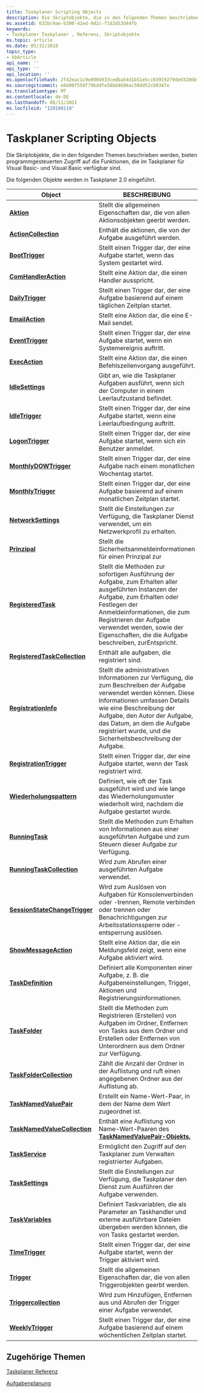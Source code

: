 ```yaml
---
title: Taskplaner Scripting Objects
description: Die Skriptobjekte, die in den folgenden Themen beschrieben werden, bieten programmgesteuerten Zugriff auf die Funktionen, die im Taskplaner für Visual Basic- und Visual Basic verfügbar sind.
ms.assetid: 632bc9ae-b300-42ed-9d2c-f1d2d53d44fb
keywords:
- Taskplaner Taskplaner , Referenz, Skriptobjekte
ms.topic: article
ms.date: 05/31/2018
topic_type:
- kbArticle
api_name: ''
api_type: ''
api_location: ''
ms.openlocfilehash: 2f42eac1c9e8904933cedba54d1b51e5cc63919279de93286bfa658be1f60b11
ms.sourcegitcommit: e6600f550f79bddfe58bd4696ac50dd52cb03d7e
ms.translationtype: MT
ms.contentlocale: de-DE
ms.lasthandoff: 08/11/2021
ms.locfileid: "120100110"
---
```

# <a name="task-scheduler-scripting-objects"></a>Taskplaner Scripting Objects

Die Skriptobjekte, die in den folgenden Themen beschrieben werden, bieten programmgesteuerten Zugriff auf die Funktionen, die im Taskplaner für Visual Basic- und Visual Basic verfügbar sind.


Die folgenden Objekte werden in Taskplaner 2.0 eingeführt.



| Object                                                         | BESCHREIBUNG                                                                                                                                                                                                                                           |
|----------------------------------------------------------------|-------------------------------------------------------------------------------------------------------------------------------------------------------------------------------------------------------------------------------------------------------|
| [**Aktion**](action.md)                                       | Stellt die allgemeinen Eigenschaften dar, die von allen Aktionsobjekten geerbt werden.                                                                                                                                                                              |
| [**ActionCollection**](actioncollection.md)                   | Enthält die aktionen, die von der Aufgabe ausgeführt werden.                                                                                                                                                                                                           |
| [**BootTrigger**](boottrigger.md)                             | Stellt einen Trigger dar, der eine Aufgabe startet, wenn das System gestartet wird.                                                                                                                                                                                    |
| [**ComHandlerAction**](comhandleraction.md)                   | Stellt eine Aktion dar, die einen Handler ausspricht.                                                                                                                                                                                                            |
| [**DailyTrigger**](dailytrigger.md)                           | Stellt einen Trigger dar, der eine Aufgabe basierend auf einem täglichen Zeitplan startet.                                                                                                                                                                                    |
| [**EmailAction**](emailaction.md)                             | Stellt eine Aktion dar, die eine E-Mail sendet.                                                                                                                                                                                                     |
| [**EventTrigger**](eventtrigger.md)                           | Stellt einen Trigger dar, der eine Aufgabe startet, wenn ein Systemereignis auftritt.                                                                                                                                                                                   |
| [**ExecAction**](execaction.md)                               | Stellt eine Aktion dar, die einen Befehlszeilenvorgang ausgeführt.                                                                                                                                                                                          |
| [**IdleSettings**](idlesettings.md)                           | Gibt an, wie die Taskplaner Aufgaben ausführt, wenn sich der Computer in einem Leerlaufzustand befindet.                                                                                                                                                            |
| [**IdleTrigger**](idletrigger.md)                             | Stellt einen Trigger dar, der eine Aufgabe startet, wenn eine Leerlaufbedingung auftritt.                                                                                                                                                                                |
| [**LogonTrigger**](logontrigger.md)                           | Stellt einen Trigger dar, der eine Aufgabe startet, wenn sich ein Benutzer anmeldet.                                                                                                                                                                                          |
| [**MonthlyDOWTrigger**](monthlydowtrigger.md)                 | Stellt einen Trigger dar, der eine Aufgabe nach einem monatlichen Wochentag startet.                                                                                                                                                                            |
| [**MonthlyTrigger**](monthlytrigger.md)                       | Stellt einen Trigger dar, der eine Aufgabe basierend auf einem monatlichen Zeitplan startet.                                                                                                                                                                                  |
| [**NetworkSettings**](networksettings.md)                     | Stellt die Einstellungen zur Verfügung, die Taskplaner Dienst verwendet, um ein Netzwerkprofil zu erhalten.                                                                                                                                                               |
| [**Prinzipal**](principal.md)                                 | Stellt die Sicherheitsanmeldeinformationen für einen Prinzipal zur                                                                                                                                                                                                    |
| [**RegisteredTask**](registeredtask.md)                       | Stellt die Methoden zur sofortigen Ausführung der Aufgabe, zum Erhalten aller ausgeführten Instanzen der Aufgabe, zum Erhalten oder Festlegen der Anmeldeinformationen, die zum Registrieren der Aufgabe verwendet werden, sowie der Eigenschaften, die die Aufgabe beschreiben, zurEntspricht.                                      |
| [**RegisteredTaskCollection**](registeredtaskcollection.md)   | Enthält alle aufgaben, die registriert sind.                                                                                                                                                                                                           |
| [**RegistrationInfo**](registrationinfo.md)                   | Stellt die administrativen Informationen zur Verfügung, die zum Beschreiben der Aufgabe verwendet werden können. Diese Informationen umfassen Details wie eine Beschreibung der Aufgabe, den Autor der Aufgabe, das Datum, an dem die Aufgabe registriert wurde, und die Sicherheitsbeschreibung der Aufgabe. |
| [**RegistrationTrigger**](registrationtrigger.md)             | Stellt einen Trigger dar, der eine Aufgabe startet, wenn der Task registriert wird.                                                                                                                                                                                  |
| [**Wiederholungspattern**](repetitionpattern.md)                 | Definiert, wie oft der Task ausgeführt wird und wie lange das Wiederholungsmuster wiederholt wird, nachdem die Aufgabe gestartet wurde.                                                                                                                                          |
| [**RunningTask**](runningtask.md)                             | Stellt die Methoden zum Erhalten von Informationen aus einer ausgeführten Aufgabe und zum Steuern dieser Aufgabe zur Verfügung.                                                                                                                                                                              |
| [**RunningTaskCollection**](runningtaskcollection.md)         | Wird zum Abrufen einer ausgeführten Aufgabe verwendet.                                                                                                                                                                                                                      |
| [**SessionStateChangeTrigger**](sessionstatechangetrigger.md) | Wird zum Auslösen von Aufgaben für Konsolenverbinden oder -trennen, Remote verbinden oder trennen oder Benachrichtigungen zur Arbeitsstationssperre oder -entsperrung auslösen.                                                                                                                   |
| [**ShowMessageAction**](showmessageaction.md)                 | Stellt eine Aktion dar, die ein Meldungsfeld zeigt, wenn eine Aufgabe aktiviert wird.                                                                                                                                                                               |
| [**TaskDefinition**](taskdefinition.md)                       | Definiert alle Komponenten einer Aufgabe, z. B. die Aufgabeneinstellungen, Trigger, Aktionen und Registrierungsinformationen.                                                                                                                                     |
| [**TaskFolder**](taskfolder.md)                               | Stellt die Methoden zum Registrieren (Erstellen) von Aufgaben im Ordner, Entfernen von Tasks aus dem Ordner und Erstellen oder Entfernen von Unterordnern aus dem Ordner zur Verfügung.                                                                                           |
| [**TaskFolderCollection**](taskfoldercollection.md)           | Zählt die Anzahl der Ordner in der Auflistung und ruft einen angegebenen Ordner aus der Auflistung ab.                                                                                                                                                   |
| [**TaskNamedValuePair**](tasknamedvaluepair.md)               | Erstellt ein Name-Wert-Paar, in dem der Name dem Wert zugeordnet ist.                                                                                                                                                                             |
| [**TaskNamedValueCollection**](tasknamedvaluecollection.md)   | Enthält eine Auflistung von Name-Wert-Paaren des [**TaskNamedValuePair-Objekts.**](tasknamedvaluepair.md)                                                                                                                                                    |
| [**TaskService**](taskservice.md)                             | Ermöglicht den Zugriff auf den Taskplaner zum Verwalten registrierter Aufgaben.                                                                                                                                                                          |
| [**TaskSettings**](tasksettings.md)                           | Stellt die Einstellungen zur Verfügung, die Taskplaner den Dienst zum Ausführen der Aufgabe verwenden.                                                                                                                                                                      |
| [**TaskVariables**](taskvariables.md)                         | Definiert Taskvariablen, die als Parameter an Taskhandler und externe ausführbare Dateien übergeben werden können, die von Tasks gestartet werden.                                                                                                                         |
| [**TimeTrigger**](timetrigger.md)                             | Stellt einen Trigger dar, der eine Aufgabe startet, wenn der Trigger aktiviert wird.                                                                                                                                                                                |
| [**Trigger**](trigger.md)                                     | Stellt die allgemeinen Eigenschaften dar, die von allen Triggerobjekten geerbt werden.                                                                                                                                                                             |
| [**Triggercollection**](triggercollection.md)                 | Wird zum Hinzufügen, Entfernen aus und Abrufen der Trigger einer Aufgabe verwendet.                                                                                                                                                                                     |
| [**WeeklyTrigger**](weeklytrigger.md)                         | Stellt einen Trigger dar, der eine Aufgabe basierend auf einem wöchentlichen Zeitplan startet.                                                                                                                                                                                   |



 

## <a name="related-topics"></a>Zugehörige Themen

<dl> <dt>

[Taskplaner Referenz](task-scheduler-reference.md)
</dt> <dt>

[Aufgabenplanung](task-scheduler-start-page.md)
</dt> </dl>

 

 





